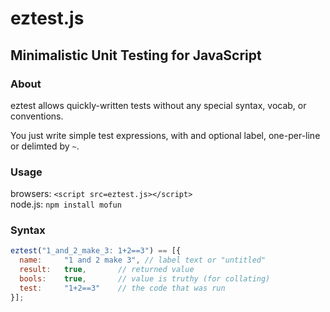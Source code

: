 # eztest.js
## Minimalistic Unit Testing for JavaScript


### About
eztest allows quickly-written tests without any special syntax, vocab, or conventions.

You just write simple test expressions, with and optional label, one-per-line or delimted by `~`.


### Usage
browsers:  `<script src=eztest.js></script>` <br>
node.js:   `npm install mofun`


### Syntax
```js
eztest("1_and_2_make_3: 1+2==3") == [{
  name: 	"1 and 2 make 3", // label text or "untitled"
  result: 	true,		// returned value
  bools: 	true,		// value is truthy (for collating)
  test: 	"1+2==3"	// the code that was run
}];
```

